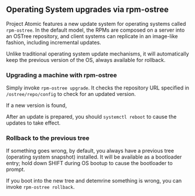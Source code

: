 ## Operating System upgrades via rpm-ostree

Project Atomic features a new update system for operating systems
called `rpm-ostree`.  In the default model, the RPMs are composed on a
server into an OSTree repository, and client systems can replicate in
an image-like fashion, including incremental updates.

Unlike traditional operating system update mechanisms, it
will automatically keep the previous version of the OS, always
available for rollback.

### Upgrading a machine with rpm-ostree

Simply invoke `rpm-ostree upgrade`.  It checks the repository URL
specified in `/ostree/repo/config` to check for an updated version.

If a new version is found,

After an update is prepared, you should `systemctl reboot` to cause
the updates to take effect.

### Rollback to the previous tree

If something goes wrong, by default, you always have a previous
tree (operating system snapshot) installed.  It will be available
as a bootloader entry; hold down SHIFT during OS bootup to cause
the bootloader to prompt.

If you boot into the new tree and detemrine something is wrong,
you can invoke `rpm-ostree rollback`.

